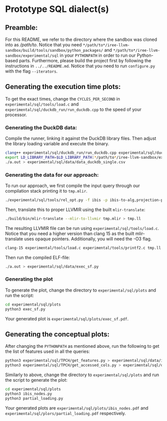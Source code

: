 # Prototype SQL dialect(s)

## Preamble:

For this README, we refer to the directory where the sandbox was cloned into as
*/path/to*. Notice that you need
`*/path/to*/iree-llvm-sandbox/build/tools/sandbox/python_packages/` and
`*/path/to*/iree-llvm-sandbox/experimental/sql` in your `PYTHONPATH` in order to
run our Python-based parts. Furthermore, please build the project first by
following the instructions in `../../README.md`. Notice that you need to run
`configure.py` with the flag `--iterators`.

## Generating the execution time plots:

To get the exact times, change the `CYCLES_PER_SECOND` in
`experimental/sql/tools/load.c` and `experimental/sql/duckdb_run/run_duckdb.cpp`
to the speed of your processor.

### Generating the DuckDB data:

Compile the runner, linking it against the DuckDB library files. Then adjust the
library loading variable and execute the binary.

```Bash
clang++ experimental/sql/duckdb_run/run_duckdb.cpp experimental/sql/duckdb_run/src/libduckdb.so -O3
export LD_LIBRARY_PATH=$LD_LIBRARY_PATH:*/path/to*/iree-llvm-sandbox/experimental/sql/duckdb_run/src
./a.out > experimental/sql/data/data_duckdb_single.csv
```

### Generating the data for our approach:

To run our approach, we first compile the input query through our compilation stack printing it to `tmp.mlir`.

```Bash
./experimental/sql/tools/rel_opt.py -f ibis -p ibis-to-alg,projection-pushdown,alg-to-ssa,ssa-to-impl,fuse-proj-into-scan,impl-to-iterators -t llvm experimental/sql/TPCH/q6.ibis > tmp.mlir
```

Then, translate this to proper LLVMIR using the built `mlir-translate`:

```Bash
./build/bin/mlir-translate --mlir-to-llvmir tmp.mlir > tmp.ll
```

The resulting LLVMIR file can be run using `experimental/sql/tools/load.c`.
Notice that you need a higher version than clang 15 as the built mlir-translate
uses opaque pointers. Additionally, you will need the -O3 flag.

```Bash
clang-15 experimental/tools/load.c experimental/tools/printf2.c tmp.ll -O3
```

Then run the compiled ELF-file:

```Bash
./a.out > experimental/sql/data/exec_sf.py
```

### Generating the plot

To generate the plot, change the directory to `experimental/sql/plots` and run
the script:

```Bash
cd experimental/sql/plots
python3 exec_sf.py
```

Your generated plot is `experimental/sql/plots/exec_sf.pdf`.

## Generating the conceptual plots:

After changing the `PYTHONPATH` as mentioned above, run the following to get the
list of features used in all the queries:

```Bash
python3 experimental/sql/TPCH/get_features.py > experimental/sql/data/ibis_nodes.csv
python3 experimental/sql/TPCH/get_accessed_cols.py > experimental/sql/data/partial_loading.txt
```

Similarly to above, change the directory to `experimental/sql/plots` and run
the script to generate the plot:

```Bash
cd experimental/sql/plots
python3 ibis_nodes.py
python3 partial_loading.py
```

Your generated plots are `experimental/sql/plots/ibis_nodes.pdf` and `experimental/sql/plors/partial_loading.pdf` respectively.
